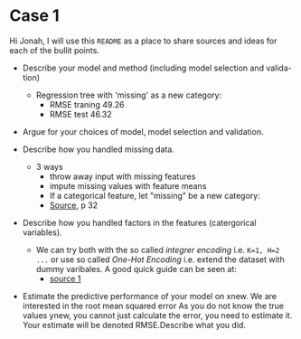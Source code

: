 # Case 1

Hi Jonah, I will use this `README` as a place to share sources and ideas for each of the bullit points. 



* Describe your model and method (including model selection and valida-
tion)
   * Regression tree with 'missing' as a new category: 
      * RMSE traning 49.26
      * RMSE test 46.32


* Argue for your choices of model, model selection and validation.

* Describe how you handled missing data.
    * 3 ways 
       * throw away input with missing features 
       * impute missing values with feature means 
       * If a categorical feature, let "missing" be a new category: 
       * [Source](https://davidrosenberg.github.io/mlcourse/Archive/2017Fall/Lectures/10a.trees.pdf), p 32

* Describe how you handled factors in the features (catergorical variables).
  * We can try both with the so called *integrer encoding* i.e. `K=1, H=2 ...` or use so called *One-Hot Encoding* i.e. extend the dataset with dummy varibales. A good quick guide can be seen at:
    * [source 1](https://machinelearningmastery.com/why-one-hot-encode-data-in-machine-learning/)

* Estimate the predictive performance of your model on xnew. We are interested in the root mean squared error 
As you do not know the true values ynew, you cannot just calculate the
error, you need to estimate it. Your estimate will be denoted RMSE.Describe what you did.



